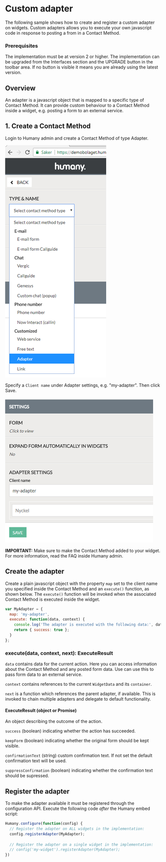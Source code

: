 # Custom adapter
The following sample shows how to create and register a custom adapter on widgets. Custom adapters allows you to execute your own javascript code in response to posting a from in a Contact Method.

### Prerequisites
The implementation must be at version 2 or higher. The implementation can be upgraded from the Interfaces section and the UPGRADE button in the toolbar area. If no button is visible it means you are already using the latest version.

## Overview
An adapter is a javascript object that is mapped to a specific type of Contact Method. It can provide custom behaviour to a Contact Method inside a widget, e.g. posting a form to an external service.

## 1. Create a Contact Method
Login to Humany admin and create a Contact Method of type Adapter.

![](images/create-contact-method.png)

Specify a `Client name` under Adapter settings, e.g. "my-adapter". Then click Save.

![](images/adapter-settings.png)

**IMPORTANT:** Make sure to make the Contact Method added to your widget. For more information, read the FAQ inside Humany admin.

## Create the adapter
Create a plain javascript object with the property `map` set to the client name you specified inside the Contact Method and an `execute()` function, as shown below. The `execute()` function will be invoked when the associated Contact Method is executed inside the widget. 
```javascript
var MyAdapter = {
  map: 'my-adapter',
  execute: function(data, context) {
    console.log('The adapter is executed with the following data:', data);
    return { success: true };
  }
};
```

### execute(data, context, next): ExecuteResult
`data` contains data for the current action. Here you can access information about the Contact Method and any posted form data. Use can use this to pass form data to an external service.

`context` contains references to the current `WidgetData` and its `container`.

`next` is a function which references the parent adapter, if available. This is invoked to chain multiple adapters and delegate to default functionality.

#### ExecuteResult (object or Promise)
An object describing the outcome of the action.

`success` (boolean) indicating whether the action has succeeded.

`keepForm` (boolean) indicating whether the original form should be kept visible.

`confirmationText` (string) custom confirmation text. If not set the default confirmation text will be used.

`suppressConfirmation` (boolean) indicating whether the confirmation text should be supressed.


## Register the adapter
To make the adapter available it must be registered through the configuration API. Execute the following code _after_ the Humany embed script:
```javascript
Humany.configure(function(config) {
  // Register the adapter on ALL widgets in the implementation:
  config.registerAdapter(MyAdapter);

  // Register the adapter on a single widget in the implementation:
  // config('my-widget').registerAdapter(MyAdapter);
})
```